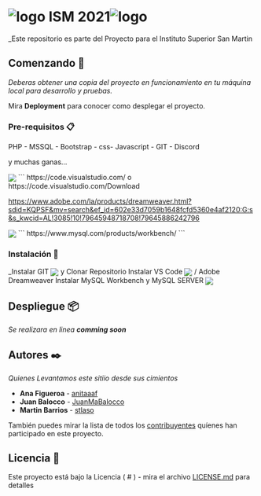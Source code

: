 <h1 style="text-aling="center"><img src="http://institutosanmartin.edu.ar/sitio/wp-content/uploads/2016/04/FOOTER-LO.png" alt="logo" class="foot-logo"> ISM 2021<img src="http://institutosanmartin.edu.ar/sitio/wp-content/uploads/2016/04/FOOTER-LO.png" alt="logo" class="foot-logo"></h1>

_Este repositorio es parte del Proyecto para el Instituto Superior San Martin


## Comenzando 🚀

_Deberas obtener una copia del proyecto en funcionamiento en tu máquina local para desarrollo y pruebas._

Mira **Deployment** para conocer como desplegar el proyecto.


### Pre-requisitos 📋

PHP  - MSSQL - Bootstrap - css- Javascript - GIT - Discord

y muchas ganas...

<img align="center" src="https://img.shields.io/badge/PHP-black?style=for-the-badge&logo=PHP&logoColor=white%22">
```
https://code.visualstudio.com/
o
https://code.visualstudio.com/Download

https://www.adobe.com/la/products/dreamweaver.html?sdid=KQPSF&mv=search&ef_id=602e33d7059b1648fcfd5360e4af2120:G:s&s_kwcid=AL!3085!10!79645948718708!79645886242796

<img align="center" src="https://img.shields.io/badge/MySQL%20Workbench-gray?style=for-the-badge&logo=mysql&logoColor=white%22">
```
https://www.mysql.com/products/workbench/
```

### Instalación 🔧

_Instalar GIT <img align="center" src="https://img.shields.io/badge/git-F05032?logo=git&style=for-the-badge&logoColor=white"> y Clonar Repositorio
Instalar VS Code <img align="center" src="https://img.shields.io/badge/Visual%20Studio%20Code-blue?style=for-the-badge&logo=visual%20Studio%20Code&logoColor=blue%22"> / Adobe Dreamweaver
Instalar MySQL Workbench y MySQL SERVER <img align="center" src="https://img.shields.io/badge/MySQL%20Workbench-gray?style=for-the-badge&logo=mysql&logoColor=white%22">


## Despliegue 📦

_Se realizara en linea **comming soon**_

## Autores ✒️

_Quienes Levantamos este sitiio desde sus cimientos_

* **Ana Figueroa** - [anitaaaf](https://github.com/anitaaaf)
* **Juan Balocco** - [JuanMaBalocco](https://github.com/JuanMaBalocco)
* **Martin Barrios** - [stlaso](https://github.com/stlaso)




También puedes mirar la lista de todos los [contribuyentes](https://github.com/FullStackCatamarca/proyecto_g3-proyecto_g3/contributors) quíenes han participado en este proyecto. 

## Licencia 📄

Este proyecto está bajo la Licencia ( # ) - mira el archivo [LICENSE.md](#) para detalles
